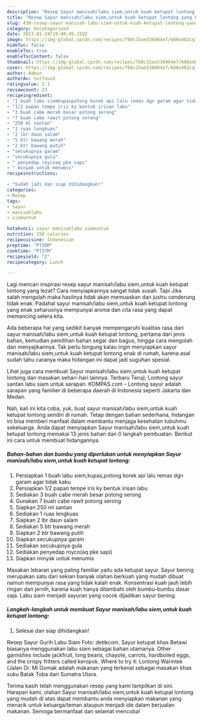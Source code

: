 ```yaml
---
description: "Resep Sayur manisah/labu siem,untuk kuah ketupat lontong yang Lezat Sekali, Buat Buka Puasa}"
title: "Resep Sayur manisah/labu siem,untuk kuah ketupat lontong yang Lezat Sekali, Buat Buka Puasa}"
slug: 430-resep-sayur-manisah-labu-siem-untuk-kuah-ketupat-lontong-yang-lezat-sekali-buat-buka-puasa
category: Uncategorized
date: 2023-01-24T19:40:45.159Z
image: https://img-global.cpcdn.com/recipes/f60c15ae536064e7/680x482cq70/sayur-manisahlabu-siemuntuk-kuah-ketupat-lontong-foto-resep-utama.jpg
hideToc: false
enableToc: true
enableTocContent: false
thumbnail: https://img-global.cpcdn.com/recipes/f60c15ae536064e7/680x482cq70/sayur-manisahlabu-siemuntuk-kuah-ketupat-lontong-foto-resep-utama.jpg
cover: https://img-global.cpcdn.com/recipes/f60c15ae536064e7/680x482cq70/sayur-manisahlabu-siemuntuk-kuah-ketupat-lontong-foto-resep-utama.jpg
author: Admin
authorAv: notfound
ratingvalue: 3.1
reviewcount: 23
recipeingredient:
- "1 buah labu siemkupaspotong korek api lalu remas dgn garam agar tidak kaku"
- "1/2 papan tempe iris ky bentuk irisan labu"
- "3 buah cabe merah besar potong serong"
- "7 buah cabe rawit potong serong"
- "250 ml santan"
- "1 ruas lengkuas"
- "2 lbr daun salam"
- "5 btr bawang merah"
- "2 btr bawang putih"
- "secukupnya garam"
- "secukupnya gula"
- " penyedap roycoaq pke sapi"
- " minyak untuk menumis"
recipeinstructions:

- "Sudah jadi dan siap dihidangkan!"
categories:
- Resep
tags:
- sayur
- manisahlabu
- siemuntuk

katakunci: sayur manisahlabu siemuntuk 
nutrition: 258 calories
recipecuisine: Indonesian
preptime: "PT38M"
cooktime: "PT37M"
recipeyield: "2"
recipecategory: Lunch

---
```



Lagi mencari inspirasi resep sayur manisah/labu siem,untuk kuah ketupat lontong yang lezat? Cara menyiapkannya sangat tidak susah. Tapi Jika salah mengolah maka hasilnya tidak akan memuaskan dan justru cenderung tidak enak. Padahal sayur manisah/labu siem,untuk kuah ketupat lontong yang enak seharusnya mempunyai aroma dan cita rasa yang dapat memancing selera kita.


Ada beberapa hal yang sedikit banyak mempengaruhi kualitas rasa dari sayur manisah/labu siem,untuk kuah ketupat lontong, pertama dari jenis bahan, kemudian pemilihan bahan segar dan bagus, hingga cara mengolah dan menyajikannya. Tak perlu bingung kalau ingin menyiapkan sayur manisah/labu siem,untuk kuah ketupat lontong enak di rumah, karena asal sudah tahu caranya maka hidangan ini dapat jadi suguhan spesial.

Lihat juga cara membuat Sayur manisah/labu siem,untuk kuah ketupat lontong dan masakan sehari-hari lainnya. Terbaru Teruji; Lontong sayur santan labu siam untuk sarapan. KOMPAS.com - Lontong sayur adalah sarapan yang familier di beberapa daerah di Indonesia seperti Jakarta dan Medan.


Nah, kali ini kita coba, yuk, buat sayur manisah/labu siem,untuk kuah ketupat lontong sendiri di rumah. Tetap dengan bahan sederhana, hidangan ini bisa memberi manfaat dalam membantu menjaga kesehatan tubuhmu sekeluarga. Anda dapat menyiapkan Sayur manisah/labu siem,untuk kuah ketupat lontong memakai 13 jenis bahan dan 0 langkah pembuatan. Berikut ini cara untuk membuat hidangannya.

<!--inarticleads1-->

##### Bahan-bahan dan bumbu yang diperlukan untuk menyiapkan Sayur manisah/labu siem,untuk kuah ketupat lontong:

1. Persiapkan 1 buah labu siem,kupas,potong korek api lalu remas dgn garam agar tidak kaku
1. Persiapkan 1/2 papan tempe iris ky bentuk irisan labu
1. Sediakan 3 buah cabe merah besar potong serong
1. Gunakan 7 buah cabe rawit potong serong
1. Siapkan 250 ml santan
1. Sediakan 1 ruas lengkuas
1. Siapkan 2 lbr daun salam
1. Sediakan 5 btr bawang merah
1. Siapkan 2 btr bawang putih
1. Siapkan secukupnya garam
1. Sediakan secukupnya gula
1. Sediakan  penyedap royco(aq pke sapi)
1. Siapkan  minyak untuk menumis


Masakan lebaran yang paling familiar yaitu ada ketupat sayur. Sayur bening merupakan satu dari sekian banyak olahan berkuah yang mudah dibuat namun mempunyai rasa yang tidak kalah enak. Konsentrasi kuah jauh lebih ringan dan jernih, karena kuah hanya ditambahi oleh bumbu-bumbu dasar saja. Labu siam menjadi sayuran yang cocok dijadikan sayur bening. 

<!--inarticleads2-->

##### Langkah-langkah untuk membuat Sayur manisah/labu siem,untuk kuah ketupat lontong:


1. Selesai dan siap dihidangkan!

Resep Sayur Gurih Labu Siam Foto: detikcom. Sayur ketupat khas Betawi biasanya menggunakan labu siam sebagai bahan utamanya. Other garnishes include jackfruit, long beans, chayote, carrots, hardboiled eggs, and the crispy fritters called keropok. Where to try it: Lontong Warintek (Jalan Dr. Mi Gomak adalah makanan yang terkenal sebagai masakan khas suku Batak Toba dari Sumatra Utara. 

Terima kasih telah menggunakan resep yang kami tampilkan di sini. Harapan kami, olahan Sayur manisah/labu siem,untuk kuah ketupat lontong yang mudah di atas dapat membantu anda menyiapkan makanan yang menarik untuk keluarga/teman ataupun menjadi ide dalam berjualan makanan. Semoga bermanfaat dan selamat mencoba!
